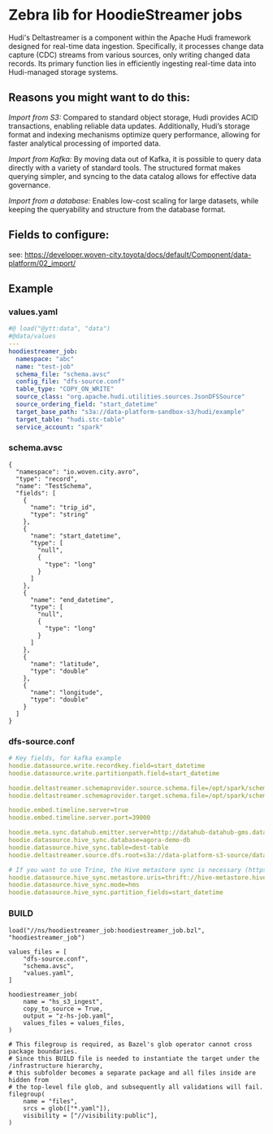 # Zebra lib for HoodieStreamer jobs

Hudi's Deltastreamer is a component within the Apache Hudi framework designed for real-time data ingestion. Specifically, it processes change data capture (CDC) streams from various sources, only writing changed data records. Its primary function lies in efficiently ingesting real-time data into Hudi-managed storage systems.

## Reasons you might want to do this:

_Import from S3:_ Compared to standard object storage, Hudi provides ACID transactions, enabling reliable data updates. Additionally, Hudi’s storage format and indexing mechanisms optimize query performance, allowing for faster analytical processing of imported data. 

_Import from Kafka:_ By moving data out of Kafka, it is possible to query data directly with a variety of standard tools. The structured format makes querying simpler, and syncing to the data catalog allows for effective data governance.

_Import from a database:_ Enables low-cost scaling for large datasets, while keeping the queryability and structure from the database format. 
    
## Fields to configure:

see: https://developer.woven-city.toyota/docs/default/Component/data-platform/02_import/

## Example

### values.yaml

```yaml
#@ load("@ytt:data", "data")
#@data/values
---
hoodiestreamer_job:
  namespace: "abc"
  name: "test-job"
  schema_file: "schema.avsc"
  config_file: "dfs-source.conf"
  table_type: "COPY_ON_WRITE"
  source_class: "org.apache.hudi.utilities.sources.JsonDFSSource"
  source_ordering_field: "start_datetime"
  target_base_path: "s3a://data-platform-sandbox-s3/hudi/example"
  target_table: "hudi.stc-table"
  service_account: "spark"
```

### schema.avsc

```text
{
  "namespace": "io.woven.city.avro",
  "type": "record",
  "name": "TestSchema",
  "fields": [
    {
      "name": "trip_id",
      "type": "string"
    },
    {
      "name": "start_datetime",
      "type": [
        "null",
        {
          "type": "long"
        }
      ]
    },
    {
      "name": "end_datetime",
      "type": [
        "null",
        {
          "type": "long"
        }
      ]
    },
    {
      "name": "latitude",
      "type": "double"
    },
    {
      "name": "longitude",
      "type": "double"
    }
  ]
}

```

### dfs-source.conf

```yaml
# Key fields, for kafka example
hoodie.datasource.write.recordkey.field=start_datetime
hoodie.datasource.write.partitionpath.field=start_datetime

hoodie.deltastreamer.schemaprovider.source.schema.file=/opt/spark/schema-cm/schema.avsc
hoodie.deltastreamer.schemaprovider.target.schema.file=/opt/spark/schema-cm/schema.avsc

hoodie.embed.timeline.server=true
hoodie.embed.timeline.server.port=39000

hoodie.meta.sync.datahub.emitter.server=http://datahub-datahub-gms.datahub:8080
hoodie.datasource.hive_sync.database=agora-demo-db
hoodie.datasource.hive_sync.table=dest-table
hoodie.deltastreamer.source.dfs.root=s3a://data-platform-s3-source/data

# If you want to use Trino, the Hive metastore sync is necessary (https://hudi.apache.org/docs/syncing_metastore/)
hoodie.datasource.hive_sync.metastore.uris=thrift://hive-metastore.hive-metastore:9083
hoodie.datasource.hive_sync.mode=hms
hoodie.datasource.hive_sync.partition_fields=start_datetime
```

### BUILD
```text
load("//ns/hoodiestreamer_job:hoodiestreamer_job.bzl", "hoodiestreamer_job")

values_files = [
    "dfs-source.conf",
    "schema.avsc",
    "values.yaml",
]

hoodiestreamer_job(
    name = "hs_s3_ingest",
    copy_to_source = True,
    output = "z-hs-job.yaml",
    values_files = values_files,
)

# This filegroup is required, as Bazel's glob operator cannot cross package boundaries.
# Since this BUILD file is needed to instantiate the target under the /infrastructure hierarchy,
# this subfolder becomes a separate package and all files inside are hidden from
# the top-level file glob, and subsequently all validations will fail.
filegroup(
    name = "files",
    srcs = glob(["*.yaml"]),
    visibility = ["//visibility:public"],
)
```
